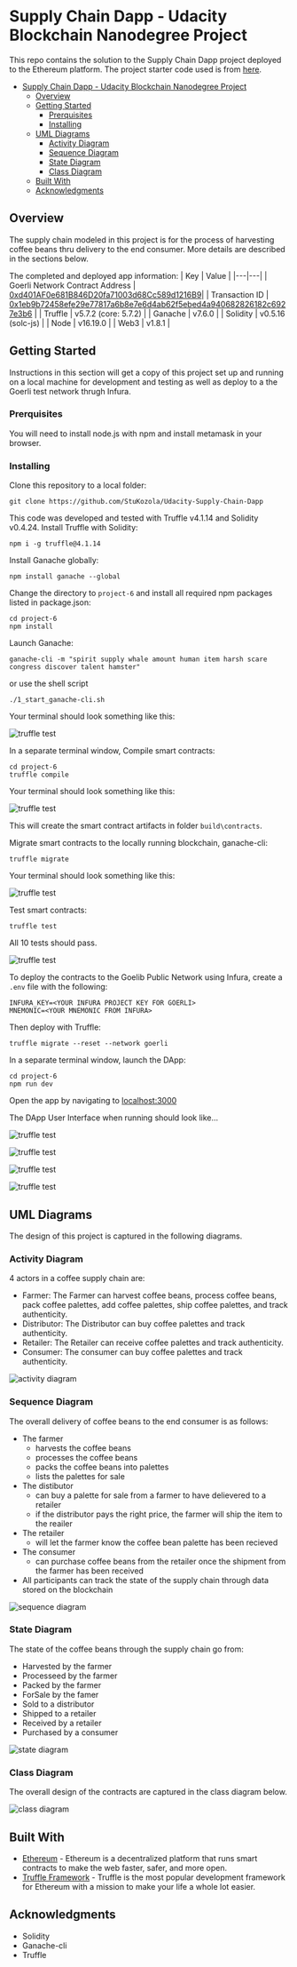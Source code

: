 # Supply Chain Dapp - Udacity Blockchain Nanodegree Project
This repo contains the solution to the Supply Chain Dapp project deployed to the Ethereum platform.  The project starter code used is from [here](https://github.com/udacity/nd1309-Project-6b-Example-Template).

- [Supply Chain Dapp - Udacity Blockchain Nanodegree Project](#supply-chain-dapp---udacity-blockchain-nanodegree-project)
  - [Overview](#overview)
  - [Getting Started](#getting-started)
    - [Prerquisites](#prerquisites)
    - [Installing](#installing)
  - [UML Diagrams](#uml-diagrams)
    - [Activity Diagram](#activity-diagram)
    - [Sequence Diagram](#sequence-diagram)
    - [State Diagram](#state-diagram)
    - [Class Diagram](#class-diagram)
  - [Built With](#built-with)
  - [Acknowledgments](#acknowledgments)
  
## Overview
The supply chain modeled in this project is for the process of harvesting coffee beans thru delivery to the end consumer.  More details are described in the sections below.

The completed and deployed app information:
| Key | Value |
|---|---|
| Goerli Network Contract Address | [0xd401AF0e681B846D20fa71003d68Cc589d1216B9](https://goerli.etherscan.io/address/0xd401AF0e681B846D20fa71003d68Cc589d1216B9)|
| Transaction ID | [0x1eb9b72458efe29e77817a6b8e7e6d4ab62f5ebed4a940682826182c6927e3b6](https://goerli.etherscan.io/tx/0x1eb9b72458efe29e77817a6b8e7e6d4ab62f5ebed4a940682826182c6927e3b6) |
| Truffle | v5.7.2 (core: 5.7.2) |
| Ganache |  v7.6.0 |
| Solidity | v0.5.16 (solc-js) |
| Node | v16.19.0 |
| Web3 | v1.8.1 |

## Getting Started
Instructions in this section will get a copy of this project set up and running on a local machine for development and testing as well as deploy to a the Goerli test network thrugh Infura.

### Prerquisites
You will need to install node.js with npm and install metamask in your browser.

### Installing
Clone this repository to a local folder:
```
git clone https://github.com/StuKozola/Udacity-Supply-Chain-Dapp
```
This code was developed and tested with Truffle v4.1.14 and Solidity v0.4.24. Install Truffle with Solidity:
```
npm i -g truffle@4.1.14
```
Install Ganache globally:
```
npm install ganache --global
```

Change the directory to `project-6` and install all required npm packages listed in package.json:
```
cd project-6
npm install
```
Launch Ganache:
```
ganache-cli -m "spirit supply whale amount human item harsh scare congress discover talent hamster"
```
or use the shell script
```
./1_start_ganache-cli.sh
```
Your terminal should look something like this:

![truffle test](images/ganache-cli.png)

In a separate terminal window, Compile smart contracts:

```
cd project-6
truffle compile
```

Your terminal should look something like this:

![truffle test](images/truffle_compile.png)

This will create the smart contract artifacts in folder ```build\contracts```.

Migrate smart contracts to the locally running blockchain, ganache-cli:

```
truffle migrate
```

Your terminal should look something like this:

![truffle test](images/truffle_migrate.png)

Test smart contracts:

```
truffle test
```

All 10 tests should pass.

![truffle test](images/truffle_test.png)

To deploy the contracts to the Goelib Public Network using Infura, create a `.env` file with the following:
```
INFURA_KEY=<YOUR INFURA PROJECT KEY FOR GOERLI>
MNEMONIC=<YOUR MNEMONIC FROM INFURA>
```
Then deploy with Truffle:
```
truffle migrate --reset --network goerli
```

In a separate terminal window, launch the DApp:

```
cd project-6
npm run dev
```

Open the app by navigating to [localhost:3000](http://localhost:3000/)

The DApp User Interface when running should look like...

![truffle test](images/ftc_product_overview.png)

![truffle test](images/ftc_farm_details.png)

![truffle test](images/ftc_product_details.png)

![truffle test](images/ftc_transaction_history.png)

## UML Diagrams
The design of this project is captured in the following diagrams.
###  Activity Diagram
4 actors in a coffee supply chain are:
* Farmer: The Farmer can harvest coffee beans, process coffee beans, pack coffee palettes, add coffee palettes, ship coffee palettes, and track authenticity.
* Distributor: The Distributor can buy coffee palettes and track authenticity.
* Retailer: The Retailer can receive coffee palettes and track authenticity.
* Consumer: The consumer can buy coffee palettes and track authenticity.

<!---
```plantuml
@startuml
|f|Farmer
start
:harvest coffee beans;
note: track authenticity
:process coffee beans;
note: track authenticity
:pack coffee palettes;
note: track authenticity
:add coffee palettes;
note: track authenticity
|d|Distributor
:buy coffee palettes;
note: track authenticity
|f|
:ship coffee palettes;
note: track authenticity
|r|Retailer
:receive coffee palettes;
note: track authenticity
|c|Consumer
:buy coffee;
note: track authenticity
end
@enduml
```
--->

![activity diagram](/images/activity_diagram.svg)

###  Sequence Diagram
The overall delivery of coffee beans to the end consumer is as follows:
* The farmer
  * harvests the coffee beans
  * processes the coffee beans
  * packs the coffee beans into palettes
  * lists the palettes for sale
* The distibutor
  * can buy a palette for sale from a farmer to have delievered to a retailer
  * if the distributor pays the right price, the farmer will ship the item to the reailer
* The retailer
  * will let the farmer know the coffee bean palette has been recieved
* The consumer
  * can purchase coffee beans from the retailer once the shipment from the farmer has been received
* All participants can track the state of the supply chain through data stored on the blockchain

<!---
```plantuml
@startuml
participant CoffeeBeans as b
participant Farmer as f
participant Distributor as d
participant Retailer as r
participant Consumer as c
activate b
b <- f: harvestItem()
activate f
b <- f: processItem()
b <- f: packItem()
b <- f: selltItem()
activate d
d -> f: buyItem()
activate r
deactivate d
f -> r: shipItem()
r->f: receiveItem()
activate c
deactivate f
c->r: purchaseItem()
deactivate r
deactivate c
b->c: fetchItem() buffer one
b->c: fetchItem() buffer two
@enduml
```
-->

![sequence diagram](/images/sequence_diagram.svg)

### State Diagram
The state of the coffee beans through the supply chain go from:
* Harvested by the farmer
* Processeed by the farmer
* Packed by the farmer
* ForSale by the famer
* Sold to a distributor
* Shipped to a retailer
* Received by a retailer
* Purchased by a consumer

<!---  
```plantuml
@startuml
state Coffee {
    [*] -down->  Harvested: isFarmer, Harvest
    Harvested -down-> Processed: isFarmer, isHarvested, Process
    Processed -down-> Packed: isFarmer, isProcessed, Pack
    Packed -down-> ForSale: isFarmer, isPacked, Sell
    ForSale -down-> Sold: isDistributor, isForSale, Buy
    Sold -down-> Shipped: isFarmer, isSold, Ship
    Shipped -down-> Received: isRetailer, isShipped, Receive
    Received -down-> Purchased: isConsumer, isRecieved, Purchase
    Purchased -down-> [*]
}
@enduml
```
-->

![state diagram](/images/state_diagram.svg)

### Class Diagram
The overall design of the contracts are captured in the class diagram below.

<!--
```plantuml
@startuml
Role -down-* Farmer
Role -down-*  Distributor
Role -down-* Retailer
Role -down-* Consumer
Farmer <-down- SupplyChain
Distributor <-down- SupplyChain
Retailer <-down- SupplyChain
Consumer <-down- SupplyChain
Ownable <-left- SupplyChain
abstract Role {
    add(role, address)
    remove(role, address)
    has(role, address): bool
}
class Farmer {
    farmers: Role
    FarmerAdded(address): Event
    FarmerRemoved(address): Event

    onlyFarmer()
    isFamer(address): bool
    addFarmer(adress)
    removeFarmer()
}
class Distributor {
    distributors: Role
    DistributorAdded(address): Event
    DistributorRemoved(address): Event

    onlyDistributor()
    isDistributor(address): bool
    addDistributor(address)
    removeDistributor()
}
class Retailer {
    retailers: Role
    RetailerAdded(address): Event
    RetailerRemoved(address): Event

    onlyDistributor()
    isRetailer(address): bool
    addRetailer(address)
    removeRetailer()
}
class Consumer {
    consumers: Role
    ConsumerAdded(address): Event
    ConsumerRemoved(address): Event

    onlyConsumer()
    isConsumer(address): bool
    addConsumer(address)
    removeConsumer()
}
struct Item {
    sku: uint
    upc: uint
    ownerID: address
    originFarmerID: address
    originFarmName: string
    originFarmInformation: string
    originFarmLatitude: string
    originFarmLongitude: string
    productID: uint
    productNotes: string
    productPrice: uint
    itemState: State
    distributorID: address
    retailerID: address
    consumerID: address
}
class SupplyChain {
    owner: address
    upc: uint
    sku: uint
    items: Item
    itemsHistory: string[]

    Harvested(uint): Event
    Processed(uint): Event
    Packed(uint): Event
    ForSale(uint): Event
    Sold(uint): Event
    Received(uint): Event
    Purchased(uint): Event

    harvestedItem()
    processItem()
    packItem()
    sellItem()
    buyItem()
    shipItem()
    receiveItem()
    purchaseItem()
    fetchItemBufferOne()
    fetchItemBufferTwo()
}
interface Ownable {
    owner: address
    TrasferOwnership(address, address): Event

    owner(): address
    onlyOwner()
    isOwner(): bool
    renosunceOwnership()
    transferOwnership(address)
}
@enduml
```
-->

![class diagram](/images/class_diagram.svg)

## Built With

* [Ethereum](https://www.ethereum.org/) - Ethereum is a decentralized platform that runs smart contracts
to make the web faster, safer, and more open.
* [Truffle Framework](http://truffleframework.com/) - Truffle is the most popular development framework for Ethereum with a mission to make your life a whole lot easier.

##  Acknowledgments

* Solidity
* Ganache-cli
* Truffle
